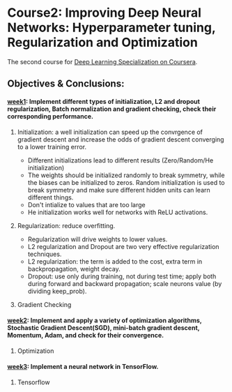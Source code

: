 # Course2: Improving Deep Neural Networks: Hyperparameter tuning, Regularization and Optimization
The second course for [Deep Learning Specialization on Coursera](https://www.coursera.org/specializations/deep-learning).


## Objectives & Conclusions:
#### [week1](https://github.com/zyunsg/deep-learning/tree/master/course2/week1): Implement different types of **initialization**, L2 and dropout **regularization**, **Batch normalization** and **gradient checking**, check their corresponding performance.
  1. Initialization: a well initialization can speed up the convrgence of gradient descent and increase the odds of gradient descent converging to a lower training error.
     - Different initializations lead to different results (Zero/Random/He initialization)
     - The weights should be initialized randomly to break symmetry, while the biases can be initialized to zeros. Random initialization is used to break symmetry and make sure different hidden units can learn different things.
     - Don't intialize to values that are too large
     - He initialization works well for networks with ReLU activations. 
  2. Regularization: reduce overfitting.
     - Regularization will drive weights to lower values.
     - L2 regularization and Dropout are two very effective regularization techniques.
     - L2 regularization: the term is added to the cost, extra term in backpropagation, weight decay.
     - Dropout: use only during training, not during test time; apply both during forward and backward propagation; scale neurons value (by dividing keep_prob).
  
  3. Gradient Checking
#### [week2](https://github.com/zyunsg/deep-learning/tree/master/course2/week2): Implement and apply a variety of optimization algorithms, **Stochastic Gradient Descent(SGD)**, **mini-batch gradient descent**, **Momentum**, **Adam**, and check for their convergence. 
  1. Optimization
#### [week3](https://github.com/zyunsg/deep-learning/tree/master/course2/week3): Implement a neural network in **TensorFlow**. 
  1. Tensorflow
 


